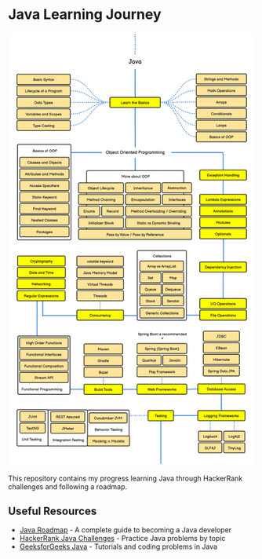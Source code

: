 # Java Learning Journey

![Java](java.jpg)

This repository contains my progress learning Java through HackerRank challenges and following a roadmap.

## Useful Resources

- [Java Roadmap](https://roadmap.sh/java) - A complete guide to becoming a Java developer  
- [HackerRank Java Challenges](https://www.hackerrank.com/domains/java) - Practice Java problems by topic  
- [GeeksforGeeks Java](https://www.geeksforgeeks.org/java/) - Tutorials and coding problems in Java  

